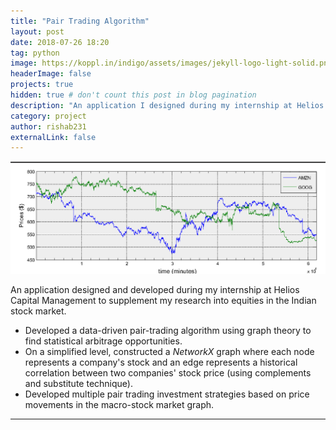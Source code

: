 ```yaml
---
title: "Pair Trading Algorithm"
layout: post
date: 2018-07-26 18:20
tag: python
image: https://koppl.in/indigo/assets/images/jekyll-logo-light-solid.png
headerImage: false
projects: true
hidden: true # don't count this post in blog pagination
description: "An application I designed during my internship at Helios Capital Management to supplement my research into equities in the Indian stock market."
category: project
author: rishab231
externalLink: false
---
```


![Pair-Trading](../assets/images/pair-trading.png)

An application designed and developed during my internship at Helios Capital Management to supplement my research into equities in the Indian stock market.

- Developed a data-driven pair-trading algorithm using graph theory to find statistical arbitrage opportunities.
- On a simplified level, constructed a *NetworkX* graph where each node represents a company's stock and an edge represents a historical correlation between two companies' stock price (using complements and substitute technique).
- Developed multiple pair trading investment strategies based on price movements in the macro-stock market graph.


---